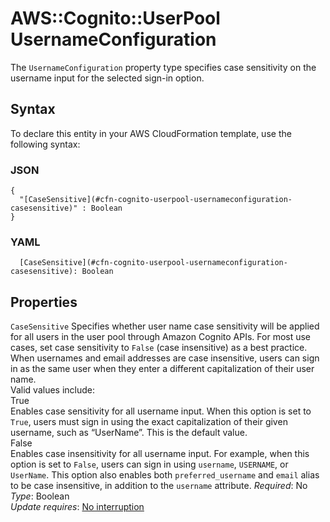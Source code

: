 # AWS::Cognito::UserPool UsernameConfiguration<a name="aws-properties-cognito-userpool-usernameconfiguration"></a>

The `UsernameConfiguration` property type specifies case sensitivity on the username input for the selected sign\-in option\.

## Syntax<a name="aws-properties-cognito-userpool-usernameconfiguration-syntax"></a>

To declare this entity in your AWS CloudFormation template, use the following syntax:

### JSON<a name="aws-properties-cognito-userpool-usernameconfiguration-syntax.json"></a>

```
{
  "[CaseSensitive](#cfn-cognito-userpool-usernameconfiguration-casesensitive)" : Boolean
}
```

### YAML<a name="aws-properties-cognito-userpool-usernameconfiguration-syntax.yaml"></a>

```
  [CaseSensitive](#cfn-cognito-userpool-usernameconfiguration-casesensitive): Boolean
```

## Properties<a name="aws-properties-cognito-userpool-usernameconfiguration-properties"></a>

`CaseSensitive` <a name="cfn-cognito-userpool-usernameconfiguration-casesensitive"></a>
Specifies whether user name case sensitivity will be applied for all users in the user pool through Amazon Cognito APIs\. For most use cases, set case sensitivity to `False` \(case insensitive\) as a best practice\. When usernames and email addresses are case insensitive, users can sign in as the same user when they enter a different capitalization of their user name\.  
Valid values include:  
True  
Enables case sensitivity for all username input\. When this option is set to `True`, users must sign in using the exact capitalization of their given username, such as “UserName”\. This is the default value\.  
False  
Enables case insensitivity for all username input\. For example, when this option is set to `False`, users can sign in using `username`, `USERNAME`, or `UserName`\. This option also enables both `preferred_username` and `email` alias to be case insensitive, in addition to the `username` attribute\.
_Required_: No  
_Type_: Boolean  
_Update requires_: [No interruption](https://docs.aws.amazon.com/AWSCloudFormation/latest/UserGuide/using-cfn-updating-stacks-update-behaviors.html#update-no-interrupt)
